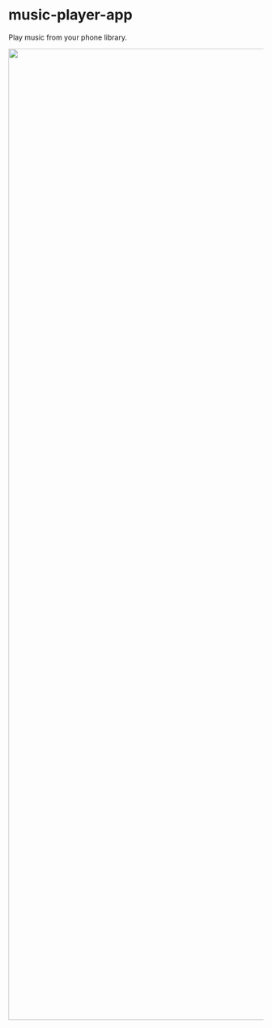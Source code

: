 # music-player-app
Play music from your phone library.


<img width="1920" src="https://user-images.githubusercontent.com/95043909/230463902-908b83a0-8080-4ab9-8c29-6a329b7119a5.png">
